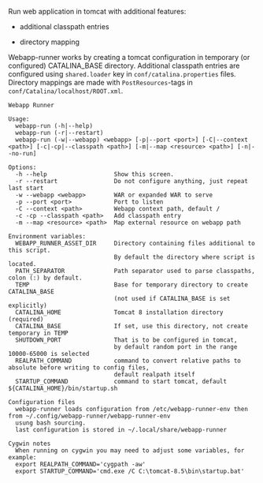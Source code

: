 Run web application in tomcat with additional features:

-	additional classpath entries

-	directory mapping

Webapp-runner works by creating a tomcat configuration 
in temporary (or configured) CATALINA_BASE directory.
Additional classpath entries are configured using 
`shared.loader` key in `conf/catalina.properties` files.
Directory mappings are made with `PostResources`-tags
in `conf/Catalina/localhost/ROOT.xml`.



	Webapp Runner

	Usage:
	  webapp-run (-h|--help)
	  webapp-run (-r|--restart)
	  webapp-run (-w|--webapp) <webapp> [-p|--port <port>] [-C|--context <path>] [-c|-cp|--classpath <path>] [-m|--map <resource> <path>] [-n|--no-run]

	Options:
	  -h --help                   Show this screen.
	  -r --restart                Do not configure anything, just repeat last start
	  -w --webapp <webapp>        WAR or expanded WAR to serve
	  -p --port <port>            Port to listen
	  -C --context <path>         Webapp context path, default /
	  -c -cp --classpath <path>   Add classpath entry
	  -m --map <resource> <path>  Map external resource on webapp path

	Environment variables:
	  WEBAPP_RUNNER_ASSET_DIR     Directory containing files additional to this script.
	                              By default the directory where script is located.
	  PATH_SEPARATOR              Path separator used to parse classpaths, colon (:) by default.
	  TEMP                        Base for temporary directory to create CATALINA_BASE
	                              (not used if CATALINA_BASE is set explicitly)
	  CATALINA_HOME               Tomcat 8 installation directory (required)
	  CATALINA_BASE               If set, use this directory, not create temporary in TEMP
	  SHUTDOWN_PORT               That is to be configured in tomcat, 
	                              by default random port in the range 10000-65000 is selected
	  REALPATH_COMMAND            command to convert relative paths to absolute before writing to config files, 
	                              default realpath itself
	  STARTUP_COMMAND             command to start tomcat, default ${CATALINA_HOME}/bin/startup.sh

	Configuration files
	  webapp-runner loads configuration from /etc/webapp-runner-env then from ~/.config/webapp-runner/webapp-runner-env
	  usung bash sourcing.
	  last configuration is stored in ~/.local/share/webapp-runner

	Cygwin notes
	  When running on cygwin you may need to adjust some variables, for example:
	  export REALPATH_COMMAND='cygpath -aw'
	  export STARTUP_COMMAND='cmd.exe /C C:\tomcat-8.5\bin\startup.bat'
